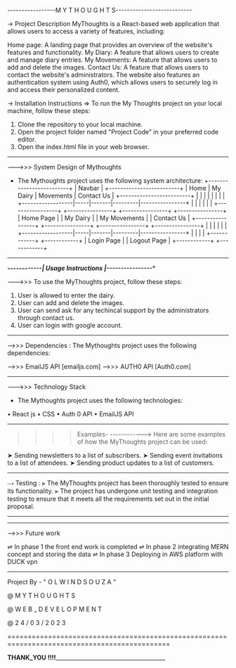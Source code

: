 -----------------M Y T H O U G H T S---------------------------

-> Project Description
MyThoughts is a React-based web application that allows users to access a variety of features, including:

Home page: A landing page that provides an overview of the website's features and functionality.
My Diary: A feature that allows users to create and manage diary entries.
My Movements: A feature that allows users to add and delete the images.
Contact Us: A feature that allows users to contact the website's administrators.
The website also features an authentication system using Auth0, which allows users to securely log in and access their personalized content.


-> Installation Instructions
=> To run the My Thoughts project on your local machine, follow these steps:
   1. Clone the repository to your local machine.
   2. Open the project folder named "Project Code" in your preferred code editor.
   3. Open the index.html file in your web browser.

--------------------------------------------------------------------------------------
--->>> System Design of Mythoughts
- The Mythoughts project uses the following system architecture:
                    +-------------------------+
                    |         Navbar          |
                    +-------------------------+
                    | Home | My Dairy | Movements | Contact Us |
                    +-------------------------+
                             |     |       |         |
                             |     |       |         |
          +------------------|-----|-------|---------|----------------+
          |                  |     |       |         |                |
+-----------------+  +----------------+ +----------------+ +----------------+
|    Home Page    |  |   My Dairy    | |  My Movements  | |  Contact Us   |
+-----------------+  +----------------+ +----------------+ +----------------+
          |                  |     |       |         |                |
          +------------------|-----|-------|---------|----------------+
                             |     |       |         |
                      +------------+  +------------+
                      | Login Page |  | Logout Page |
                      +------------+  +------------+

---------------------------------------------------------------------------------------------



*******------------| Usage Instructions |----------------********

--->>> To use the MyThoughts project, follow these steps:

 1. User is allowed to enter the dairy.
 2. User can add and delete the images.
 3. User can send ask for any techincal support by the administrators through contact us.
 4. User can login with google account.


--------------------------------------------------------------------------------------------
-->>> Dependencies :
The Mythoughts project uses the following dependencies:

-->>> EmailJS API [emailjs.com]
-->>> AUTH0 API [Auth0.com]


---------------------------------------------------------------------------------------------
--->>> Technology Stack
- The Mythoughts project uses the following technologies:

 • React js
 • CSS
 • Auth 0 API
 • EmailJS API

---------------------------------------------------------------------------------------------

>>>> Examples-
------------> Here are some examples of how the MyThoughts project can be used:

 ➤ Sending newsletters to a list of subscribers.
 ➤ Sending event invitations to a list of attendees.
 ➤ Sending product updates to a list of customers.


---------------------------------------------------------------------------------------------
⤏ Testing :
 ⫸ The MyThoughts project has been thoroughly tested to ensure its functionality.
 ⫸ The project has undergone unit testing and integration testing to ensure that it meets all the requirements set out in the initial proposal.

---------------------------------------------------------------------------------------------


---------------------------------------------------------------------------------------------
-->>> Future work


 ⇌ In phase 1 the front end work is completed
 ⇌ In phase 2 integrating MERN concept and storing the data
 ⇌ In phase 3 Deploying in AWS platform with DUCK vpn


---------------------------------------------------------------------------------------------
Project By - " O L W I N D S O U Z A "

@ M Y T H O U G H T S

@ W E B _ D E V E L O P M E N T

@ 2 4 / 0 3 / 2 0 2 3


==============================================================================================

______________________THANK_YOU !!!!_____________________________________________________________


